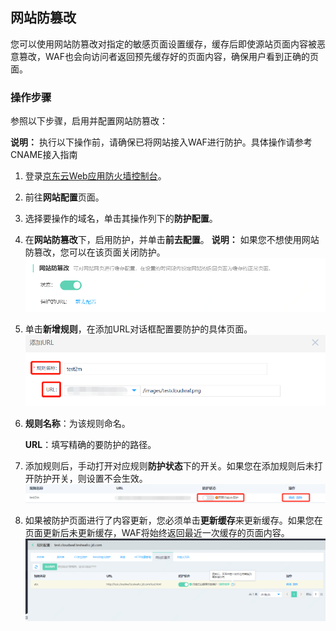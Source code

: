 ## **网站防篡改**

您可以使用网站防篡改对指定的敏感页面设置缓存，缓存后即使源站页面内容被恶意篡改，WAF也会向访问者返回预先缓存好的页面内容，确保用户看到正确的页面。

### **操作步骤**

参照以下步骤，启用并配置网站防篡改：

**说明：** 执行以下操作前，请确保已将网站接入WAF进行防护。具体操作请参考CNAME接入指南
1. 登录[京东云Web应用防火墙控制台](https://cloudwaf-console.jdcloud.com)。

2. 前往**网站配置**页面。

3. 选择要操作的域名，单击其操作列下的**防护配置**。

4. 在**网站防篡改**下，启用防护，并单击**前去配置**。 **说明：** 如果您不想使用网站防篡改，您可以在该页面关闭防护。
![image.png](../../../../../image/waf-img/%E7%BD%91%E9%A1%B5%E9%98%B2%E7%AF%A1%E6%94%B9-1.png)

5. 单击**新增规则**，在添加URL对话框配置要防护的具体页面。
![image.png](../../../../../image/waf-img/%E7%BD%91%E9%A1%B5%E9%98%B2%E7%AF%A1%E6%94%B9-2.png)

6. **规则名称**：为该规则命名。

   **URL**：填写精确的要防护的路径。

7. 添加规则后，手动打开对应规则**防护状态**下的开关。如果您在添加规则后未打开防护开关，则设置不会生效。
![image.png](../../../../../image/waf-img/%E7%BD%91%E9%A1%B5%E9%98%B2%E7%AF%A1%E6%94%B9-3.png)

8. 如果被防护页面进行了内容更新，您必须单击**更新缓存**来更新缓存。如果您在页面更新后未更新缓存，WAF将始终返回最近一次缓存的页面内容。
![image.png](../../../../../image/WAF/fanchgai1.png)

 
